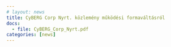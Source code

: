 ```yaml
---
# layout: news
title: CyBERG Corp Nyrt. közlemény működési formaváltásról
docs:
  - file: CyBERG_Corp_Nyrt.pdf
categories: [news]
---
```

